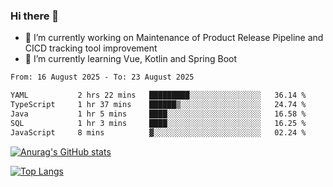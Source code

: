 ### Hi there 👋

- 🔭 I’m currently working on Maintenance of Product Release Pipeline and CICD tracking tool improvement
- 🌱 I’m currently learning Vue, Kotlin and Spring Boot

<!--START_SECTION:waka-->

```txt
From: 16 August 2025 - To: 23 August 2025

YAML           2 hrs 22 mins   █████████░░░░░░░░░░░░░░░░   36.14 %
TypeScript     1 hr 37 mins    ██████▒░░░░░░░░░░░░░░░░░░   24.74 %
Java           1 hr 5 mins     ████░░░░░░░░░░░░░░░░░░░░░   16.58 %
SQL            1 hr 3 mins     ████░░░░░░░░░░░░░░░░░░░░░   16.25 %
JavaScript     8 mins          ▓░░░░░░░░░░░░░░░░░░░░░░░░   02.24 %
```

<!--END_SECTION:waka-->

[![Anurag's GitHub stats](https://github-readme-stats.vercel.app/api?username=yunhao981&show_icons=true&theme=solarized-dark)](https://github.com/anuraghazra/github-readme-stats)

[![Top Langs](https://github-readme-stats.vercel.app/api/top-langs/?username=yunhao981&theme=solarized-dark&layout=compact)](https://github.com/anuraghazra/github-readme-stats)

<!--
**yunhao981/yunhao981** is a ✨ _special_ ✨ repository because its `README.md` (this file) appears on your GitHub profile.

Here are some ideas to get you started:

- 🔭 I’m currently working on Maintenance of Release Pipeline and CICD tracking tool improvement
- 🌱 I’m currently learning Vue, Kotlin and Spring Boot
- 👯 I’m looking to collaborate on ...
- 🤔 I’m looking for help with ...
- 💬 Ask me about ...
- 📫 How to reach me: ...
- 😄 Pronouns: ...
- ⚡ Fun fact: ...
-->


